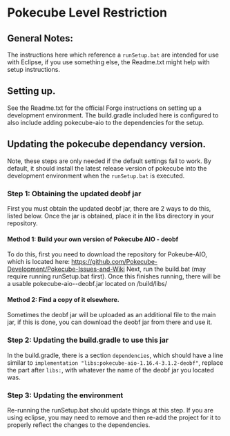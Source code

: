 # Pokecube Level Restriction

## General Notes:

The instructions here which reference a `runSetup.bat` are intended for use with Eclipse, if you use something else, the Readme.txt might help with setup instructions.

## Setting up.

See the Readme.txt for the official Forge instructions on setting up a development environment. The build.gradle included here is configured to also include adding pokecube-aio to the dependencies for the setup.

## Updating the pokecube dependancy version.

Note, these steps are only needed if the default settings fail to work. By default, it should install the latest release version of pokecube into the development environment when the `runSetup.bat` is executed.

### Step 1: Obtaining the updated deobf jar
First you must obtain the updated deobf jar, there are 2 ways to do this, listed below. Once the jar is obtained, place it in the libs directory in your repository.

#### Method 1: Build your own version of Pokecube AIO - deobf

To do this, first you need to download the repository for Pokeube-AIO, which is located here: https://github.com/Pokecube-Development/Pokecube-Issues-and-Wiki
Next, run the build.bat (may require running runSetup.bat first).
Once this finishes running, there will be a usable pokecube-aio-<version>-deobf.jar located on /build/libs/
  
#### Method 2: Find a copy of it elsewhere.

Sometimes the deobf jar will be uploaded as an additional file to the main jar, if this is done, you can download the deobf jar from there and use it.

### Step 2: Updating the build.gradle to use this jar

In the build.gradle, there is a section `dependencies`, which should have a line similar to `implementation "libs:pokecube-aio-1.16.4-3.1.2-deobf"`, replace the part after `libs:`, with whatever the name of the deobf jar you located was.

### Step 3: Updating the environment

Re-running the runSetup.bat should update things at this step. If you are using eclipse, you may need to remove and then re-add the project for it to properly reflect the changes to the dependencies.
